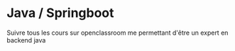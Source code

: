 # Java / Springboot
Suivre tous les cours sur openclassroom me permettant d'être un expert en backend java